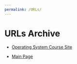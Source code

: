 ```yaml
---
permalink: /URLs/
---
```

<body>
  <h1> URLs Archive </h1>
  <ul>
    <li> <a href="http://os.vlsm.org/"> Operating System Course Site </a> </li>
  </ul>
  <ul>
    <li> <a href="https://jacobstmrg.github.io/os201/"> Main Page </a> </li>
  </ul>
</body>
